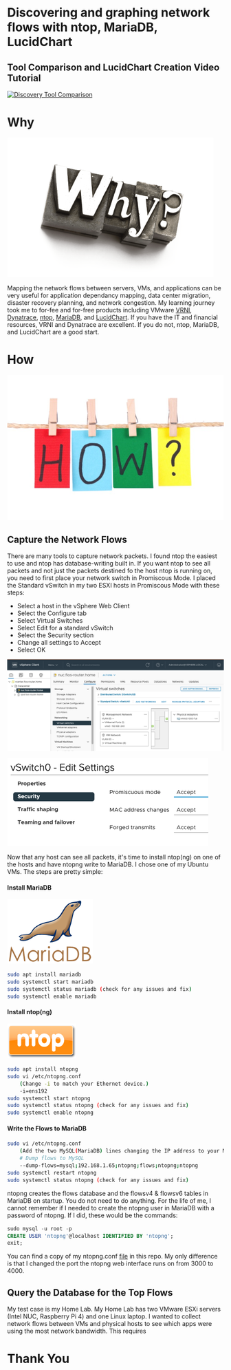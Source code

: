 # Discovering and graphing network flows with ntop, MariaDB, LucidChart

## Tool Comparison and LucidChart Creation Video Tutorial
[![Discovery Tool Comparison](http://img.youtube.com/vi/rQYM_lNA2Ak/0.jpg)](http://www.youtube.com/watch?v=rQYM_lNA2Ak)


# Why

![Why](https://github.com/DennisFaucher/networkflowlucid/blob/main/images/why.png)

Mapping the network flows between servers, VMs, and applications can be very useful for application dependancy mapping, data center migration, disaster recovery planning, and network congestion. My learning journey took me to for-fee and for-free products including VMware [VRNI](https://www.vmware.com/products/vrealize-network-insight.html), [Dynatrace](https://www.dynatrace.com/), [ntop](https://www.ntop.org/), [MariaDB](https://mariadb.org/), and [LucidChart](https://lucid.app/). If you have the IT and financial resources, VRNI and Dynatrace are excellent. If you do not, ntop, MariaDB, and LucidChart are a good start.

# How

![How](https://github.com/DennisFaucher/networkflowlucid/blob/main/images/How25.jpeg)

## Capture the Network Flows

There are many tools to capture network packets. I found ntop the easiest to use and ntop has database-writing built in. If you want ntop to see all packets and not just the packets destined fo the host ntop is running on, you need to first place your network switch in Promiscous Mode. I placed the Standard vSwitch in my two ESXI hosts in Promiscous Mode with these steps:

* Select a host in the vSphere Web Client
* Select the Configure tab
* Select Virtual Switches
* Select Edit for a standard vSwitch
* Select the Security section
* Change all settings to Accept
* Select OK

![vSwitch](https://github.com/DennisFaucher/networkflowlucid/blob/main/images/vSwitch.png)

![Security Settings](https://github.com/DennisFaucher/networkflowlucid/blob/main/images/vSwitch%20Security%20Settings.png)

Now that any host can see all packets, it's time to install ntop(ng) on one of the hosts and have ntopng write to MariaDB. I chose one of my Ubuntu VMs. The steps are pretty simple:

#### Install MariaDB

![MariaDB](https://github.com/DennisFaucher/networkflowlucid/blob/main/images/MariaDB.png)

````bash
sudo apt install mariadb
sudo systemctl start mariadb
sudo systemctl status mariadb (check for any issues and fix)
sudo systemctl enable mariadb
````

#### Install ntop(ng)

![ntop](https://github.com/DennisFaucher/networkflowlucid/blob/main/images/ntop.png)

````bash
sudo apt install ntopng
sudo vi /etc/ntopng.conf
    (Change -i to match your Ethernet device.)
    -i=ens192
sudo systemctl start ntopng
sudo systemctl status ntopng (check for any issues and fix)
sudo systemctl enable ntopng
````

#### Write the Flows to MariaDB

````bash
sudo vi /etc/ntopng.conf
    (Add the two MySQL(MariaDB) lines changing the IP address to your MariaDB IP address)
    # Dump flows to MySQL
    --dump-flows=mysql;192.168.1.65;ntopng;flows;ntopng;ntopng
sudo systemctl restart ntopng
sudo systemctl status ntopng (check for any issues and fix)
````
ntopng creates the flows database and the flowsv4 & flowsv6 tables in MariaDB on startup. You do not need to do anything. For the life of me, I cannot remember if I needed to create the ntopng user in MariaDB with a password of ntopng. If I did, these would be the commands:

````SQL
sudo mysql -u root -p
CREATE USER 'ntopng'@localhost IDENTIFIED BY 'ntopng';
exit;
````

You can find a copy of my ntopng.conf [file](https://github.com/DennisFaucher/networkflowlucid/blob/main/ntopng.conf) in this repo. My only difference is that I changed the port the ntopng web interface runs on from 3000 to 4000.

## Query the Database for the Top Flows

My test case is my Home Lab. My Home Lab has two VMware ESXi servers (Intel NUC, Raspberry Pi 4) and one Linux laptop. I wanted to collect network flows between VMs and physical hosts to see which apps were using the most network bandwidth. This requires 
# Thank You
